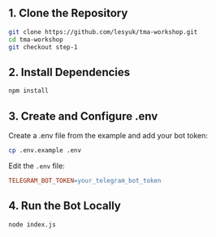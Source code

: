 ## 1. Clone the Repository
```bash
git clone https://github.com/lesyuk/tma-workshop.git
cd tma-workshop
git checkout step-1
```
## 2. Install Dependencies
```bash
npm install
```
## 3. Create and Configure .env
Create a .env file from the example and add your bot token:
```bash
cp .env.example .env
```
Edit the `.env` file:
```makefile
TELEGRAM_BOT_TOKEN=your_telegram_bot_token
```
## 4. Run the Bot Locally
```bash
node index.js
```